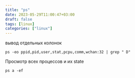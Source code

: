```yaml
---
title: "ps"
date: 2023-05-29T11:00:47+03:00
draft: false
tags: [linux]
categories: ["linux"]
---
```

вывод отдельных колонок
```
ps -eo ppid,pid,user,stat,pcpu,comm,wchan:32 | grep " D"
```

Просмотр всех процессов и их state
```
ps a -ef
```
